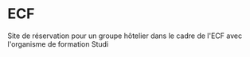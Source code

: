 # ECF
Site de réservation pour un groupe hôtelier dans le cadre de l'ECF avec l'organisme de formation Studi
